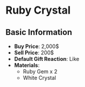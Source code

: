 # Ruby Crystal

## Basic Information

- **Buy Price**: 2,000$
- **Sell Price**: 200$
- **Default Gift Reaction**: Like
- **Materials**:
  - Ruby Gem x 2
  - White Crystal